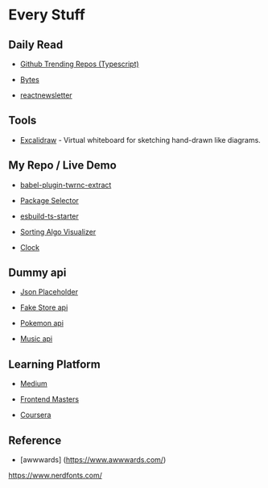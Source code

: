 # Every Stuff

## Daily Read

- [Github Trending Repos (Typescript)](https://github.com/trending/typescript?since=daily)

- [Bytes](https://bytes.dev/archives)

- [reactnewsletter](https://reactnewsletter.com/issues)

## Tools

- [Excalidraw](https://github.com/excalidraw/excalidraw) - Virtual whiteboard for sketching hand-drawn like diagrams.

## My Repo / Live Demo

- [babel-plugin-twrnc-extract](https://github.com/makaronma/babel-plugin-twrnc-extract)

- [Package Selector](https://makaronma.github.io/package-selector/)

- [esbuild-ts-starter](https://github.com/makaronma/esbuild-ts-starter)

- [Sorting Algo Visualizer](https://makaronma.github.io/sorting-algo-visualizer/)

- [Clock](https://makaronma.github.io/mkron-clock/)

## Dummy api

- [Json Placeholder](https://jsonplaceholder.typicode.com/)

- [Fake Store api](https://fakestoreapi.com/)

- [Pokemon api](https://pokeapi.co/)

- [Music api](https://musicmachinery.com/music-apis/)

## Learning Platform

- [Medium](https://medium.com/)

- [Frontend Masters](https://frontendmasters.com/)

- [Coursera](https://www.coursera.org/)

## Reference

- [awwwards] (https://www.awwwards.com/)

https://www.nerdfonts.com/